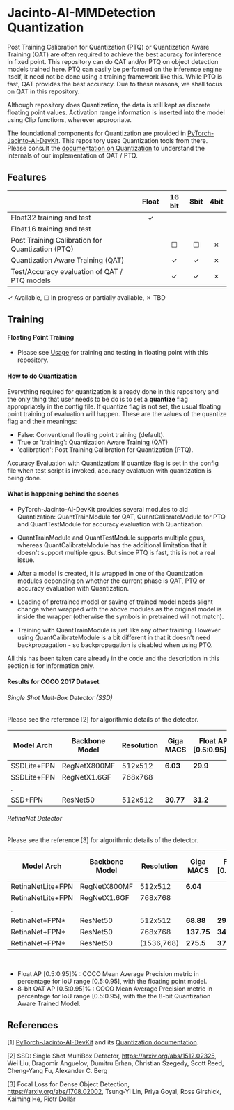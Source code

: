 # Jacinto-AI-MMDetection Quantization

Post Training Calibration for Quantization (PTQ) or Quantization Aware Training (QAT) are often required to achieve the best acuracy for inference in fixed point. This repository can do QAT and/or PTQ on object detection models trained here. PTQ can easily be performed on the inference engine itself, it need not be done using a training framework like this. While PTQ is fast, QAT provides the best accuracy. Due to these reasons, we shall focus on QAT in this repository. 

Although  repository does Quantization, the data is still kept as discrete floating point values. Activation range information is inserted into the model using Clip functions, wherever appropriate.  

The foundational components for Quantization are provided in [PyTorch-Jacinto-AI-DevKit](https://bitbucket.itg.ti.com/projects/JACINTO-AI/repos/pytorch-jacinto-ai-devkit/browse/). This repository uses Quantization tools from there. Please consult the [documentation on Quantization](https://git.ti.com/cgit/jacinto-ai/pytorch-jacinto-ai-devkit/about/docs/Quantization.md) to understand the internals of our implementation of QAT / PTQ.


## Features

|                                                  | Float    | 16 bit   | 8bit     | 4bit     |
|--------------------                              |:--------:|:--------:|:--------:|:--------:|
| Float32 training and test                        |✓         |          |          |          |
| Float16 training and test                        |          |          |          |          |
| Post Training Calibration for Quantization (PTQ) |          | ☐        | ☐        |✗         |
| Quantization Aware Training (QAT)                |          | ✓        | ✓        |✗         |
| Test/Accuracy evaluation of QAT / PTQ models     |          | ✓        | ✓        |✗         |

✓ Available, ☐ In progress or partially available, ✗ TBD


## Training

#### Floating Point Training
- Please see [Usage](./docs/usage.md) for training and testing in floating point with this repository.


#### How to do Quantization

Everything required for quantization is already done in this repository and the only thing that user needs to be do is to set a **quantize** flag appropriately in the config file. If quantize flag is not set, the usual floating point training of evaluation will happen. These are the values of the quantize flag and their meanings:
- False: Conventional floating point training (default).
- True or 'training': Quantization Aware Training (QAT)
- 'calibration': Post Training Calibration for Quantization (PTQ).

Accuracy Evaluation with Quantization: If quantize flag is set in the config file when test script is invoked, accuracy evalatuon with quantization is being done.

#### What is happening behind the scenes   
- PyTorch-Jacinto-AI-DevKit provides several modules to aid Quantization: QuantTrainModule for QAT, QuantCalibrateModule for PTQ and QuantTestModule for accuracy evaluation with Quantization. 

- QuantTrainModule and QuantTestModule supports multiple gpus, whereas QuantCalibrateModule has the additional limitation that it doesn't support multiple gpus. But since PTQ is fast, this is not a real issue.

- After a model is created, it is wrapped in one of the Quantization modules depending on whether the current phase is QAT, PTQ or accuracy evaluation with Quantization.

- Loading of pretrained model or saving of trained model needs slight change when wrapped with the above modules as the original model is inside the wrapper (otherwise the symbols in pretrained will not match).

- Training with QuantTrainModule is just like any other training. However using QuantCalibrateModule is a bit different in that it doesn't need backpropagation - so backpropagation is disabled when using PTQ.

All this has been taken care already in the code and the description in this section is for information only. 

#### Results for COCO 2017 Dataset

###### Single Shot Mult-Box Detector (SSD) 
Please see the reference [2] for algorithmic details of the detector.

|Model Arch       |Backbone Model|Resolution |Giga MACS |Float AP [0.5:0.95]%|8-bit QAT AP [0.5:0.95]%|Download |
|----------       |--------------|-----------|----------|--------------------|------------------------|---------|
|SSDLite+FPN      |RegNetX800MF  |512x512    |**6.03**  |**29.9**            |**29.6**                |         |
|SSDLite+FPN      |RegNetX1.6GF  |768x768    |          |                    |                        |         |
|.
|SSD+FPN          |ResNet50      |512x512    |**30.77** |**31.2**            |                        |[link](https://bitbucket.itg.ti.com/projects/JACINTO-AI/repos/jacinto-ai-modelzoo/browse/pytorch/vision/object_detection/xmmdet/coco/ssd_resnet_fpn) |


###### RetinaNet Detector
Please see the reference [3] for algorithmic details of the detector.

|Model Arch       |Backbone Model|Resolution |Giga MACS |Float AP [0.5:0.95]%|8-bit QAT AP [0.5:0.95]%|Download |
|----------       |--------------|-----------|----------|--------------------|------------------------|---------|
|RetinaNetLite+FPN|RegNetX800MF  |512x512    |**6.04**  |                    |                        |         |
|RetinaNetLite+FPN|RegNetX1.6GF  |768x768    |          |                    |                        |         |
|.
|RetinaNet+FPN*   |ResNet50      |512x512    |**68.88** |**29.7**            |                        |[link](https://github.com/open-mmlab/mmdetection/tree/master/configs/retinanet) |
|RetinaNet+FPN*   |ResNet50      |768x768    |**137.75**|**34.0**            |                        |[link](https://github.com/open-mmlab/mmdetection/tree/master/configs/retinanet) |
|RetinaNet+FPN*   |ResNet50      |(1536,768) |**275.5** |**37.0**            |                        |[link](https://github.com/open-mmlab/mmdetection/tree/master/configs/retinanet) |
<br>

- Float AP [0.5:0.95]% : COCO Mean Average Precision metric in percentage for IoU range [0.5:0.95], with the floating point model.
- 8-bit QAT AP [0.5:0.95]% : COCO Mean Average Precision metric in percentage for IoU range [0.5:0.95], with the the 8-bit Quantization Aware Trained Model.


## References
[1] [PyTorch-Jacinto-AI-DevKit](https://git.ti.com/cgit/jacinto-ai/pytorch-jacinto-ai-devkit/about/) and its [Quantization documentation](https://git.ti.com/cgit/jacinto-ai/pytorch-jacinto-ai-devkit/about/docs/Quantization.md). 

[2] SSD: Single Shot MultiBox Detector, https://arxiv.org/abs/1512.02325, Wei Liu, Dragomir Anguelov, Dumitru Erhan, Christian Szegedy, Scott Reed, Cheng-Yang Fu, Alexander C. Berg

[3] Focal Loss for Dense Object Detection, https://arxiv.org/abs/1708.02002, Tsung-Yi Lin, Priya Goyal, Ross Girshick, Kaiming He, Piotr Dollár
